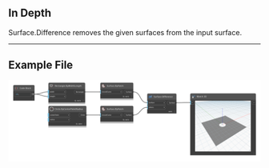 ## In Depth
Surface.Difference removes the given surfaces from the input surface.
___
## Example File

![Surface.Difference](./Autodesk.DesignScript.Geometry.Surface.Difference_img.png)